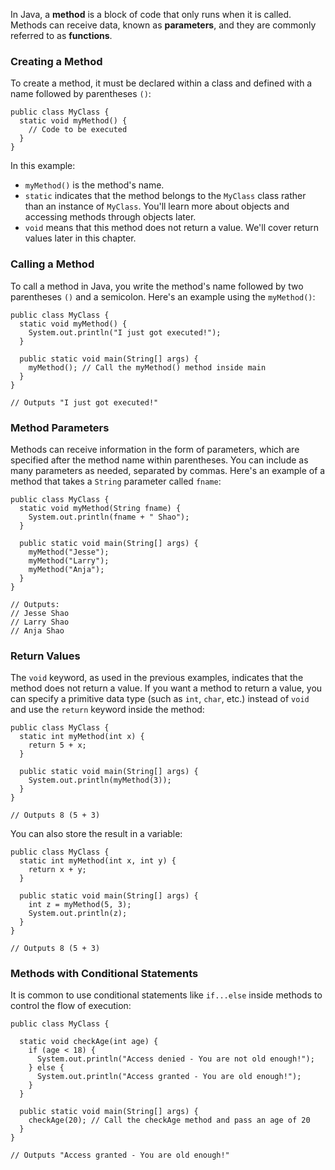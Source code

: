 In Java, a **method** is a block of code that only runs when it is called. Methods can receive data, known as **parameters**, and they are commonly referred to as **functions**.

### Creating a Method

To create a method, it must be declared within a class and defined with a name followed by parentheses `()`:

```
public class MyClass {
  static void myMethod() {
    // Code to be executed
  }
}
```

In this example:

-   `myMethod()` is the method's name.
-   `static` indicates that the method belongs to the `MyClass` class rather than an instance of `MyClass`. You'll learn more about objects and accessing methods through objects later.
-   `void` means that this method does not return a value. We'll cover return values later in this chapter.

### Calling a Method

To call a method in Java, you write the method's name followed by two parentheses `()` and a semicolon. Here's an example using the `myMethod()`:

```
public class MyClass {
  static void myMethod() {
    System.out.println("I just got executed!");
  }

  public static void main(String[] args) {
    myMethod(); // Call the myMethod() method inside main
  }
}

// Outputs "I just got executed!"
```

### Method Parameters

Methods can receive information in the form of parameters, which are specified after the method name within parentheses. You can include as many parameters as needed, separated by commas. Here's an example of a method that takes a `String` parameter called `fname`:

```
public class MyClass {
  static void myMethod(String fname) {
    System.out.println(fname + " Shao");
  }

  public static void main(String[] args) {
    myMethod("Jesse");
    myMethod("Larry");
    myMethod("Anja");
  }
}

// Outputs:
// Jesse Shao
// Larry Shao
// Anja Shao
```

### Return Values

The `void` keyword, as used in the previous examples, indicates that the method does not return a value. If you want a method to return a value, you can specify a primitive data type (such as `int`, `char`, etc.) instead of `void` and use the `return` keyword inside the method:

```
public class MyClass {
  static int myMethod(int x) {
    return 5 + x;
  }

  public static void main(String[] args) {
    System.out.println(myMethod(3));
  }
}

// Outputs 8 (5 + 3)
```

You can also store the result in a variable:

```
public class MyClass {
  static int myMethod(int x, int y) {
    return x + y;
  }

  public static void main(String[] args) {
    int z = myMethod(5, 3);
    System.out.println(z);
  }
}

// Outputs 8 (5 + 3)
```

### Methods with Conditional Statements

It is common to use conditional statements like `if...else` inside methods to control the flow of execution:

```
public class MyClass {

  static void checkAge(int age) {
    if (age < 18) {
      System.out.println("Access denied - You are not old enough!"); 
    } else {
      System.out.println("Access granted - You are old enough!"); 
    }
  } 

  public static void main(String[] args) { 
    checkAge(20); // Call the checkAge method and pass an age of 20
  } 
}

// Outputs "Access granted - You are old enough!"
```